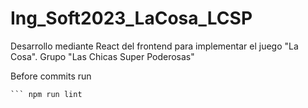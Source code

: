 # Ing_Soft2023_LaCosa_LCSP
Desarrollo mediante React del frontend  para implementar el juego "La Cosa". Grupo "Las Chicas Super Poderosas"

Before commits run 
``` npm run format
``` npm run lint
